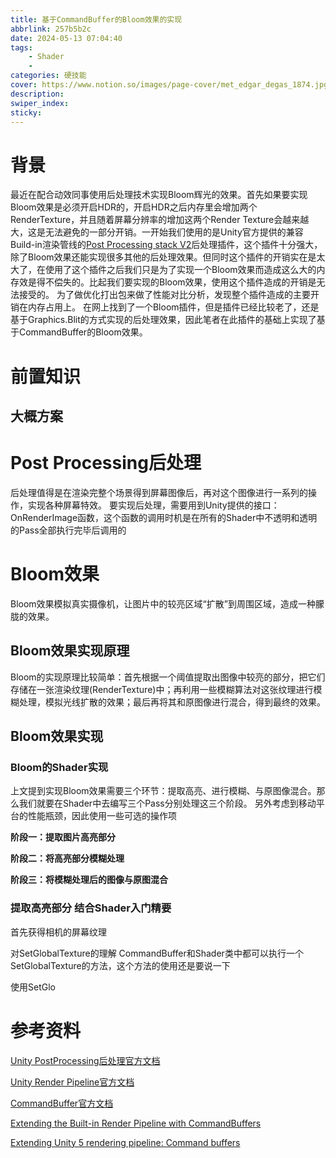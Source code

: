 ```yaml
---
title: 基于CommandBuffer的Bloom效果的实现
abbrlink: 257b5b2c
date: 2024-05-13 07:04:40
tags: 
    - Shader
    - 
categories: 硬技能
cover: https://www.notion.so/images/page-cover/met_edgar_degas_1874.jpg
description:
swiper_index:
sticky:
---
```


# 背景

最近在配合动效同事使用后处理技术实现Bloom辉光的效果。首先如果要实现Bloom效果是必须开启HDR的，开启HDR之后内存里会增加两个RenderTexture，并且随着屏幕分辨率的增加这两个Render Texture会越来越大，这是无法避免的一部分开销。一开始我们使用的是Unity官方提供的兼容Build-in渲染管线的[Post Processing stack V2](https://docs.unity3d.com/Packages/com.unity.postprocessing@3.4/manual/index.html)后处理插件，这个插件十分强大，除了Bloom效果还能实现很多其他的后处理效果。但同时这个插件的开销实在是太大了，在使用了这个插件之后我们只是为了实现一个Bloom效果而造成这么大的内存效是得不偿失的。比起我们要实现的Bloom效果，使用这个插件造成的开销是无法接受的。
为了做优化打出包来做了性能对比分析，发现整个插件造成的主要开销在内存占用上。
在网上找到了一个Bloom插件，但是插件已经比较老了，还是基于Graphics.Blit的方式实现的后处理效果，因此笔者在此插件的基础上实现了基于CommandBuffer的Bloom效果。

# 前置知识

## 大概方案

# Post Processing后处理

后处理值得是在渲染完整个场景得到屏幕图像后，再对这个图像进行一系列的操作，实现各种屏幕特效。
要实现后处理，需要用到Unity提供的接口：OnRenderImage函数，这个函数的调用时机是在所有的Shader中不透明和透明的Pass全部执行完毕后调用的

# Bloom效果

Bloom效果模拟真实摄像机，让图片中的较亮区域“扩散”到周围区域，造成一种朦胧的效果。

## Bloom效果实现原理

Bloom的实现原理比较简单：首先根据一个阈值提取出图像中较亮的部分，把它们存储在一张渲染纹理(RenderTexture)中；再利用一些模糊算法对这张纹理进行模糊处理，模拟光线扩散的效果；最后再将其和原图像进行混合，得到最终的效果。

## Bloom效果实现

### Bloom的Shader实现

上文提到实现Bloom效果需要三个环节：提取高亮、进行模糊、与原图像混合。那么我们就要在Shader中去编写三个Pass分别处理这三个阶段。
另外考虑到移动平台的性能瓶颈，因此使用一些可选的操作项

**阶段一：提取图片高亮部分**



**阶段二：将高亮部分模糊处理**



**阶段三：将模糊处理后的图像与原图混合**



### 提取高亮部分 结合Shader入门精要


首先获得相机的屏幕纹理





对SetGlobalTexture的理解
CommandBuffer和Shader类中都可以执行一个SetGlobalTexture的方法，这个方法的使用还是要说一下

使用SetGlo















# 参考资料
[Unity PostProcessing后处理官方文档]()

[Unity Render Pipeline官方文档](https://docs.unity3d.com/Manual/render-pipelines-overview.html)

[CommandBuffer官方文档](https://docs.unity3d.com/ScriptReference/Rendering.CommandBuffer.html)

[Extending the Built-in Render Pipeline with CommandBuffers](https://docs.unity3d.com/Manual/GraphicsCommandBuffers.html)

[Extending Unity 5 rendering pipeline: Command buffers](https://blog.unity.com/engine-platform/extending-unity-5-rendering-pipeline-command-buffers)